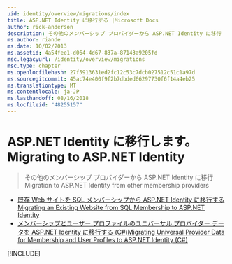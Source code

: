 ```yaml
---
uid: identity/overview/migrations/index
title: ASP.NET Identity に移行する |Microsoft Docs
author: rick-anderson
description: その他のメンバーシップ プロバイダーから ASP.NET Identity に移行
ms.author: riande
ms.date: 10/02/2013
ms.assetid: 4a54fee1-d064-4d67-837a-87143a9205fd
msc.legacyurl: /identity/overview/migrations
msc.type: chapter
ms.openlocfilehash: 27f5913631ed2fc12c53c7dcb027512c51c1a97d
ms.sourcegitcommit: 45ac74e400f9f2b7dbded66297730f6f14a4eb25
ms.translationtype: MT
ms.contentlocale: ja-JP
ms.lasthandoff: 08/16/2018
ms.locfileid: "48255157"
---
```

<a name="migrating-to-aspnet-identity"></a><span data-ttu-id="02672-103">ASP.NET Identity に移行します。</span><span class="sxs-lookup"><span data-stu-id="02672-103">Migrating to ASP.NET Identity</span></span>
====================
> <span data-ttu-id="02672-104">その他のメンバーシップ プロバイダーから ASP.NET Identity に移行</span><span class="sxs-lookup"><span data-stu-id="02672-104">Migration to ASP.NET Identity from other membership providers</span></span>


- [<span data-ttu-id="02672-105">既存 Web サイトを SQL メンバーシップから ASP.NET Identity に移行する</span><span class="sxs-lookup"><span data-stu-id="02672-105">Migrating an Existing Website from SQL Membership to ASP.NET Identity</span></span>](migrating-an-existing-website-from-sql-membership-to-aspnet-identity.md)
- [<span data-ttu-id="02672-106">メンバーシップとユーザー プロファイルのユニバーサル プロバイダー データを ASP.NET Identity に移行する (C#)</span><span class="sxs-lookup"><span data-stu-id="02672-106">Migrating Universal Provider Data for Membership and User Profiles to ASP.NET Identity (C#)</span></span>](migrating-universal-provider-data-for-membership-and-user-profiles-to-aspnet-identity.md)

[!INCLUDE[](../../../includes/identity/alter-command-exception.md)]
